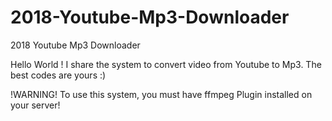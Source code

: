 # 2018-Youtube-Mp3-Downloader
2018 Youtube Mp3 Downloader

Hello World !
I share the system to convert video from Youtube to Mp3.
The best codes are yours :)

!WARNING!
To use this system, you must have ffmpeg Plugin installed on your server!

